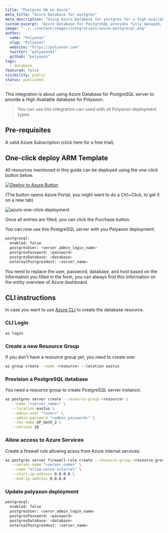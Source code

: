```yaml
---
title: "Postgres HA on Azure"
meta_title: "Azure Database for postgres"
meta_description: "Using Azure Database for postgres for a high available Polyaxon sql storage of your experiments and jobs records."
custom_excerpt: "Azure Database for PostgreSQL provides fully managed, enterprise-ready community PostgreSQL database as a service. The PostgreSQL Community edition helps you easily lift and shift to the cloud, using languages and frameworks of your choice."
image: "../../content/images/integrations/azure-postgresql.png"
author:
  name: "Polyaxon"
  slug: "Polyaxon"
  website: "https://polyaxon.com"
  twitter: "polyaxonAI"
  github: "polyaxon"
tags: 
  - database
featured: false
visibility: public
status: published
---
```


This integration is about using Azure Database for PostgreSQL server to provide a High Available database for Polyaxon.

> You can use this integration can used with all Polyaxon deployment types


## Pre-requisites

A valid Azure Subscription (click here for a free trial).


## One-click deploy ARM Template

All resources mentioned in this guide can be deployed using the one-click button below.

[![Deploy to Azure Button](https://azuredeploy.net/deploybutton.png)](https://portal.azure.com/#create/Microsoft.Template/uri/https%3A%2F%2Fraw.githubusercontent.com%2Fpolyaxon%2Fpolyaxon-azure%2Fmaster%2Fprovision-pg%2Ftemplate.json)

(The button opens Azure Portal, you might want to do a Ctrl+Click, to get it on a new tab)

![azure-one-click-deployment](../../content/images/integrations/azure/custom-deployment.png)

Once all entries are filled, you can click the Purchase button.

You can now use this PostgreSQL server with you Polyaxon deployment:

```python
postgresql:
  enabled: false
  postgresUser: <server_admin_login_name>
  postgresPassword: <password>
  postgresDatabase: <database>
  externalPostgresHost: <server_name>
``` 

You need to replace the user, password, database, and host based on the information you filled in the form, you can always find this information on the entity overview of Azure dashboard.

## CLI instructions

In case you want to use [Azure CLI](https://docs.microsoft.com/en-us/cli/azure/install-azure-cli) to create the database resource.

### CLI Login

```bash
az login
```

### Create a new Resource Group

If you don't have a resource group yet, you need to create one:

```bash
az group create --name <resource> --location eastus
```

### Provision a PostgreSQL database

You need a resource group to create PostgreSQL server instance:

```bash
az postgres server create --resource-group <resource> \
   --name "<server_name>" \
   --location eastus \
   --admin-user "<user>" \
   --admin-password "<admin_password>" \
   --sku-name GP_Gen5_2 \
   --version 10
```

### Allow access to Azure Services

Create a firewall rule allowing acess from Azure internal services:

```bash
az postgres server firewall-rule create --resource-group <resource_group> \
   --server-name "<server_name>" \
   --name "allow-azure-internal" \
   --start-ip-address 0.0.0.0 \
   --end-ip-address 0.0.0.0
```

### Update polyaxon deployment

```python
postgresql:
  enabled: false
  postgresUser: <servr_admin_login_name>
  postgresPassword: <password>
  postgresDatabase: <database>
  externalPostgresHost: <server_name>
``` 

